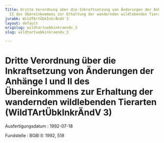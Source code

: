 ```yaml
---
Title: Dritte Verordnung über die Inkraftsetzung von Änderungen der Anhänge I und
  II des Übereinkommens zur Erhaltung der wandernden wildlebenden Tierarten
jurabk: WildTArtÜbkInkrÄndV 3
layout: default
origslug: wildtartuebkinkraendv_3
slug: wildtartuebkinkraendv_3

---
```


# Dritte Verordnung über die Inkraftsetzung von Änderungen der Anhänge I und II des Übereinkommens zur Erhaltung der wandernden wildlebenden Tierarten (WildTArtÜbkInkrÄndV 3)

Ausfertigungsdatum
:   1992-07-18

Fundstelle
:   BGBl II: 1992, 518

